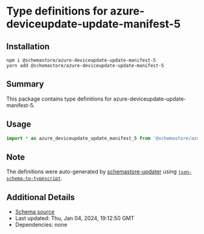 # Type definitions for azure-deviceupdate-update-manifest-5

## Installation

```
npm i @schemastore/azure-deviceupdate-update-manifest-5
yarn add @schemastore/azure-deviceupdate-update-manifest-5
```

## Summary

This package contains type definitions for azure-deviceupdate-update-manifest-5.

## Usage

```ts
import * as azure_deviceupdate_update_manifest_5 from '@schemastore/azure-deviceupdate-update-manifest-5';
```

## Note

The definitions were auto-generated by [schemastore-updater](https://github.com/ffflorian/schemastore-updater) using [`json-schema-to-typescript`](https://www.npmjs.com/package/json-schema-to-typescript).

## Additional Details

* [Schema source](https://github.com/SchemaStore/schemastore/tree/master/src/schemas/json/azure-deviceupdate-update-manifest-5)
* Last updated: Thu, Jan 04, 2024, 19:12:50 GMT
* Dependencies: none
